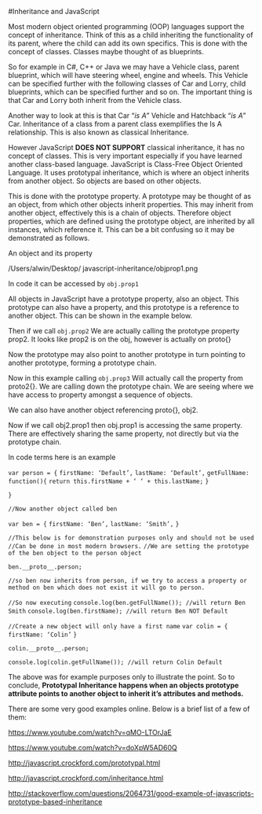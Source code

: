#Inheritance and JavaScript

Most modern object oriented programming (OOP) languages support the concept of inheritance.  Think of this as a child inheriting the functionality of its parent, where the child can add its own specifics.  This is done with the concept of classes.  Classes maybe thought of as blueprints.  



So for example in C#, C++ or Java we may have a Vehicle class, parent blueprint, which will have steering wheel, engine and wheels.  This Vehicle can be specified further with the following classes of Car and Lorry, child blueprints, which can be specified further and so on.  The important thing is that Car and Lorry both inherit from the Vehicle class.  

















Another way to look at this is that Car “_is A_” Vehicle and Hatchback “_is A_” Car.  Inheritance of a class from a parent class exemplifies the Is A relationship.  This is also known as classical Inheritance.

However JavaScript **DOES NOT SUPPORT** classical inheritance, it has no concept of classes.  This is very important especially if you have learned another class-based language.  JavaScript is Class-Free Object Oriented Language.  It uses prototypal inheritance, which is where an object inherits from another object.  So objects are based on other objects. 

This is done with the prototype property.  A prototype may be thought of as an object, from which other objects inherit properties. This may inherit from another object, effectively this is a chain of objects. Therefore object properties, which are defined using the prototype object, are inherited by all instances, which reference it.  This can be a bit confusing so it may be demonstrated as follows.

An object and its property 			

/Users/alwin/Desktop/ javascript-inheritance/objprop1.png

In code it can be accessed by `obj.prop1`

All objects in JavaScript have a prototype property, also an object. This prototype can also have a property, and this prototype is a reference to another object. This can be shown in the example below.











Then if we call `obj.prop2`
We are actually calling the prototype property prop2.  It looks like prop2 is on the obj, however is actually on proto{}

Now the prototype may also point to another prototype in turn pointing to another prototype, forming a prototype chain.












Now in this example calling `obj.prop3`
Will actually call the property from proto2{}.  We are calling down the prototype chain.  We are seeing where we have access to property amongst a sequence of objects.

We can also have another object referencing proto{}, obj2.
















Now if we call obj2.prop1 then obj.prop1 is accessing the same property.  There are effectively sharing the same property, not directly but via the prototype chain.

In code terms here is an example 

`var person = {`
`firstName: ‘Default’,`
`lastName: ‘Default’,`
`getFullName: function(){`
`return this.firstName + ‘ ‘ + this.lastName;`
`}`

`}`

`//Now another object called ben`

`var ben = {`
`firstName: ‘Ben’,`
`lastName: ‘Smith’,`
`}`

`//This below is for demonstration purposes only and should not be used`
`//Can be done in most modern browsers.`
`//We are setting the prototype of the ben object to the person object`

`ben.__proto__.person;`

`//so ben now inherits from person, if we try to access a property or method on ben which does not exist it will go to person.`

`//So now executing`
`console.log(ben.getFullName()); //will return Ben Smith`
`console.log(ben.firstName); //will return Ben NOT Default`

`//Create a new object will only have a first name`
`var colin = {`
`firstName: ‘Colin’`
`}`

`colin.__proto__.person;`

`console.log(colin.getFullName()); //will return Colin Default`

The above was for example purposes only to illustrate the point.  So to conclude, **Prototypal Inheritance happens when an objects prototype attribute points to another object to inherit it’s attributes and methods.**

There are some very good examples online. Below is a brief list of a few of them:

https://www.youtube.com/watch?v=qMO-LTOrJaE

https://www.youtube.com/watch?v=doXpW5AD60Q

http://javascript.crockford.com/prototypal.html

http://javascript.crockford.com/inheritance.html

http://stackoverflow.com/questions/2064731/good-example-of-javascripts-prototype-based-inheritance








